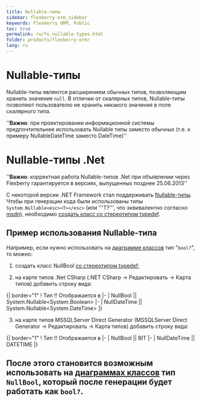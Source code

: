 ```yaml
---
title: Nullable-типы
sidebar: flexberry-orm_sidebar
keywords: Flexberry ORM, Public
toc: true
permalink: ru/fo_nullable-types.html
folder: products/flexberry-orm/
lang: ru
---
```

# Nullable-типы
Nullable-типы являются расширением обычных типов, позволяющим хранить значение `null`. В отличии от скалярных типов, Nullable-типы позволяют пользователю не хранить никакого значения в поле скалярного типа.

''__Важно__: при проектировании информационной системы предпочтительнее использовать Nullable типы заместо обычных (т.е. к примеру NullableDateTime заместо DateTime)''

# Nullable-типы .Net
''__Важно__: корректная работа Nullable-типов .Net при объявлении через Flexberry гарантируется в версиях, выпущенных позднее 25.06.2013''

С некоторой версии .NET Framework стал поддерживать [Nullable-типы](http://msdn.microsoft.com/en-us/library/1t3y8s4s%28v=vs.110%29.aspx). Чтобы при генерации кода были использованы типы `System.Nullable<esc><T></esc>` (или '''T?''', что эквивалентно согласно [msdn](http://msdn.microsoft.com/en-us/library/1t3y8s4s%28v=vs.110%29.aspx)), необходимо [создать класс со стереотипом typedef](classes-with-stereotype--typedef.html). 

## Пример использования Nullable-типа
Например, если нужно использовать на [диаграмме классов](class-diagram.html) тип "`bool?`", то можно:


1. создать класс NullBool [со стереотипом typedef](classes-with-stereotype--typedef.html);


2. на карте типов .Net CSharp (.NET CSharp -> Редактировать -> Карта типов) добавить строку вида: 

{| border="1" 
! Тип !! Отображается в
|-
| NullBool || System.Nullable<esc><System.Boolean></esc>
|-
| NullDateTime || System.Nullable<esc><System.DateTime></esc>
|}


3. на карте типов MSSQLServer Direct Generator (MSSQLServer Direct Generator -> Редактировать -> Карта типов) добавить строку вида: 

{| border="1" 
! Тип !! Отображается в
|-
| NullBool || BIT 
|-
| NullDateTime || DATETIME
|}


После этого становится возможным использовать на [диаграммах классов](class-diagram.html) тип `NullBool`, который после генерации будет работать как `bool?`.
----